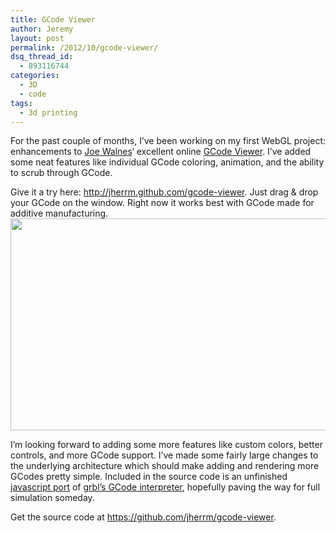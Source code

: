 ```yaml
---
title: GCode Viewer
author: Jeremy
layout: post
permalink: /2012/10/gcode-viewer/
dsq_thread_id:
  - 893116744
categories:
  - 3D
  - code
tags:
  - 3d printing
---
```

For the past couple of months, I&#8217;ve been working on my first WebGL project: enhancements to <a onclick="javascript:pageTracker._trackPageview('/outgoing/joewalnes.com/2012/04/01/a-3d-webgl-gcode-viewer-for-understanding-3d-printers/');"  href="http://joewalnes.com/2012/04/01/a-3d-webgl-gcode-viewer-for-understanding-3d-printers/">Joe Walnes</a>&#8216; excellent online <a onclick="javascript:pageTracker._trackPageview('/outgoing/gcode.joewalnes.com');"  href="http://gcode.joewalnes.com">GCode Viewer</a>. I&#8217;ve added some neat features like individual GCode coloring, animation, and the ability to scrub through GCode.

Give it a try here: <a onclick="javascript:pageTracker._trackPageview('/outgoing/jherrm.github.com/gcode-viewer/');"  href="http://jherrm.github.com/gcode-viewer/">http://jherrm.github.com/gcode-viewer</a>. Just drag &#038; drop your GCode on the window. Right now it works best with GCode made for additive manufacturing.  
<a onclick="javascript:pageTracker._trackPageview('/outgoing/github.com/jherrm/gcode-viewer');"  href="https://github.com/jherrm/gcode-viewer"><img src="http://jherrman.com/wp-content/uploads/2012/10/Screen-Shot-2012-10-19-at-2.12.48-AM-1024x543.png" alt="" title="GCode Viewer Screenshot" width="640" height="339" class="aligncenter size-large wp-image-159" /></a>

I&#8217;m looking forward to adding some more features like custom colors, better controls, and more GCode support. I&#8217;ve made some fairly large changes to the underlying architecture which should make adding and rendering more GCodes pretty simple. Included in the source code is an unfinished <a onclick="javascript:pageTracker._trackPageview('/outgoing/github.com/jherrm/gcode-viewer/blob/master/web/gcode_interpreter.js');"  href="https://github.com/jherrm/gcode-viewer/blob/master/web/gcode_interpreter.js">javascript port</a> of <a onclick="javascript:pageTracker._trackPageview('/outgoing/github.com/grbl/grbl/blob/edge/gcode.c');"  href="https://github.com/grbl/grbl/blob/edge/gcode.c">grbl&#8217;s GCode interpreter</a>, hopefully paving the way for full simulation someday.

Get the source code at <a onclick="javascript:pageTracker._trackPageview('/outgoing/github.com/jherrm/gcode-viewer');"  href="https://github.com/jherrm/gcode-viewer">https://github.com/jherrm/gcode-viewer</a>.